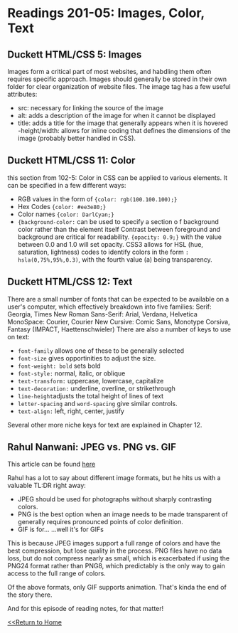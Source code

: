 # Readings 201-05: Images, Color, Text

## Duckett HTML/CSS 5: Images

Images form a critical part of most websites, and habdling them often requires specific approach. Images should generally be stored in their own folder for clear organization of website files. The image tag has a few useful attributes:
- src: necessary for linking the source of the image
- alt: adds a description of the image for when it cannot be displayed
- title: adds a title for the image that generally appears when it is hovered
-height/width: allows for inline coding that defines the dimensions of the image (probably better handled in CSS).

## Duckett HTML/CSS 11: Color
this section from 102-5:
Color in CSS can be applied to various elements. It can be specified in a few different ways: 
- RGB values in the form of `{color: rgb(100.100.100);}` 
- Hex Codes `{color: #ee3e80;}`
- Color names `{color: DarlCyan;}`
- `{background-color:` can be used to specify a section o f background color rather than the element itself
Contrast between foreground and background are critical for readability. `{opacity: 0.9;}` with the value between 0.0 and 1.0 will set opacity. 
CSS3 allows for HSL (hue, saturation, lightness) codes to identify colors in the form `: hsla(0,75%,95%,0.3)`, with the fourth value (a) being transparency. 

## Duckett HTML/CSS 12: Text
There are a small number of fonts that can be expected to be available on a user's computer, which effectively breakdown into five families:
Serif: Georgia, Times New Roman
Sans-Serif: Arial, Verdana, Helvetica
MonoSpace: Courier, Courier New
Cursive: Comic Sans, Monotype Corsiva,
Fantasy (IMPACT, Haettenschwieler)
There are also a number of keys to use on text: 
- `font-family` allows one of these to be generally selected 
- `font-size` gives opportinities to adjust the size. 
- `font-weight: bold` sets bold
- `font-style:` normal, italic, or oblique
- `text-transform:` uppercase, lowercase, capitalize
- `text-decoration:` underline, overline, or strikethrough
- `line-height`adjusts the total height of lines of text
- `letter-spacing` and `word-spacing` give similar controls. 
- `text-align:` left, right, center, justify

Several other more niche keys for text are explained in Chapter 12.

## Rahul Nanwani: JPEG vs. PNG vs. GIF
This article can be found [here](https://blog.imagekit.io/jpeg-vs-png-vs-gif-which-image-format-to-use-and-when-c8913ae3e01d)

Rahul has a lot to say about different image formats, but he hits us with a valuable TL:DR right away:

- JPEG should be used for photographs without sharply contrasting colors.
- PNG is the best option when an image needs to be made transparent of generally requires pronounced points of color definition. 
- GIF is for...   ...well it's for GIFs

This is because JPEG images support a full range of colors and have the best compression, but lose quality in the process. PNG files have no data loss, but do not compress nearly as small, which is exacerbated if using the PNG24 format rather than PNG8, which predictably is the only way to gain access to the full range of colors.

Of the above formats, only GIF supports animation. That's kinda the end of the story there.

And for this episode of reading notes, for that matter!


[<<Return to Home](README.md)